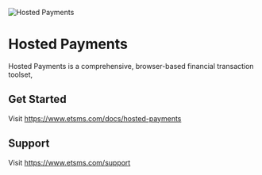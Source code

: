 ![Hosted Payments](https://i.imgsafe.org/04cb2dc5cd.png)

# Hosted Payments
Hosted Payments is a comprehensive, browser-based financial transaction toolset,

## Get Started
Visit https://www.etsms.com/docs/hosted-payments

## Support
Visit https://www.etsms.com/support
